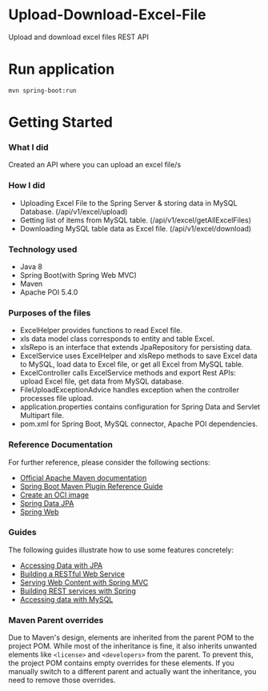 # Upload-Download-Excel-File
Upload and download excel files REST API

# Run application
```
mvn spring-boot:run
```
# Getting Started

### What I did
Created an API where you can upload an excel file/s

### How I did
* Uploading Excel File to the Spring Server & storing data in MySQL Database. (/api/v1/excel/upload)
* Getting list of items from MySQL table. (/api/v1/excel/getAllExcelFiles)
* Downloading MySQL table data as Excel file. (/api/v1/excel/download)

### Technology used
* Java 8
* Spring Boot(with Spring Web MVC)
* Maven
* Apache POI 5.4.0

### Purposes of the files
* ExcelHelper provides functions to read Excel file.
* xls data model class corresponds to entity and table Excel.
* xlsRepo is an interface that extends JpaRepository for persisting data.
* ExcelService uses ExcelHelper and xlsRepo methods to save Excel data to MySQL, load data to Excel file, or get all Excel from MySQL table.
* ExcelController calls ExcelService methods and export Rest APIs: upload Excel file, get data from MySQL database.
* FileUploadExceptionAdvice handles exception when the controller processes file upload.
* application.properties contains configuration for Spring Data and Servlet Multipart file.
* pom.xml for Spring Boot, MySQL connector, Apache POI dependencies.

### Reference Documentation
For further reference, please consider the following sections:

* [Official Apache Maven documentation](https://maven.apache.org/guides/index.html)
* [Spring Boot Maven Plugin Reference Guide](https://docs.spring.io/spring-boot/3.5.3/maven-plugin)
* [Create an OCI image](https://docs.spring.io/spring-boot/3.5.3/maven-plugin/build-image.html)
* [Spring Data JPA](https://docs.spring.io/spring-boot/3.5.3/reference/data/sql.html#data.sql.jpa-and-spring-data)
* [Spring Web](https://docs.spring.io/spring-boot/3.5.3/reference/web/servlet.html)

### Guides
The following guides illustrate how to use some features concretely:

* [Accessing Data with JPA](https://spring.io/guides/gs/accessing-data-jpa/)
* [Building a RESTful Web Service](https://spring.io/guides/gs/rest-service/)
* [Serving Web Content with Spring MVC](https://spring.io/guides/gs/serving-web-content/)
* [Building REST services with Spring](https://spring.io/guides/tutorials/rest/)
* [Accessing data with MySQL](https://spring.io/guides/gs/accessing-data-mysql/)

### Maven Parent overrides

Due to Maven's design, elements are inherited from the parent POM to the project POM.
While most of the inheritance is fine, it also inherits unwanted elements like `<license>` and `<developers>` from the parent.
To prevent this, the project POM contains empty overrides for these elements.
If you manually switch to a different parent and actually want the inheritance, you need to remove those overrides.